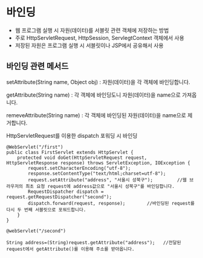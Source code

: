바인딩
====================
* 웹 프로그램 실행 시 자원(데이터)를 서블릿 관련 객체에 저장하는 방법
* 주로 HttpServletRequest, HttpSession, ServlegtContext 객체에서 사용
* 저장된 자원은 프로그램 실행 시 서블릿이나 JSP에서 공유해서 사용

바인딩 관련 메서드
-----------------------
setAttribute(String name, Object obj)   : 자원(데이터)을 각 객체에 바인딩합니다.

getAttribute(String name)               : 각 객체에 바인딩도니 자원(데이터)을 name으로 가져옵니다.

remeveAttribute(String name)            : 각 객체에 바인딩된 자원(데이터)을 name으로 제거합니다.

HttpServletRequest를 이용한 dispatch 포워딩 시 바인딩

```
@WebServlet("/first")
public class FirstServlet extends HttpServlet {
	protected void doGet(HttpServletRequest request, HttpServletResponse response) throws ServletException, IOException {
		request.setCharacterEncoding("utf-8");
		response.setContentType("text/html;charset=utf-8");
		request.setAttribute("address", "서울시 성북구");			//웹 브라우저의 최초 요청 request에 address값으로 "서울시 성북구"를 바인딩합니다.
		RequestDispatcher dispatch = request.getRequestDispatcher("second");
		dispatch.forward(request, response);		//바인딩된 request를 다시 두 번째 서블릿으로 포워드합니다.
	}
}
```
```
@webServlet("/second")

String address=(String)request.getAttribute("address");   //전달된 request에서 getAttribute()를 이용해 주소를 받아옵니다.
```
